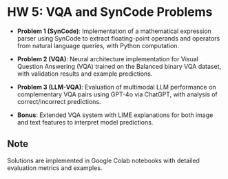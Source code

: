 # HW 5: VQA and SynCode Problems

- **Problem 1 (SynCode)**: Implementation of a mathematical expression parser using SynCode to extract floating-point operands and operators from natural language queries, with Python computation.

- **Problem 2 (VQA)**: Neural architecture implementation for Visual Question Answering (VQA) trained on the Balanced binary VQA dataset, with validation results and example predictions.

- **Problem 3 (LLM-VQA)**: Evaluation of multimodal LLM performance on complementary VQA pairs using GPT-4o via ChatGPT, with analysis of correct/incorrect predictions.

- **Bonus**: Extended VQA system with LIME explanations for both image and text features to interpret model predictions.

## Note
Solutions are implemented in Google Colab notebooks with detailed evaluation metrics and examples.